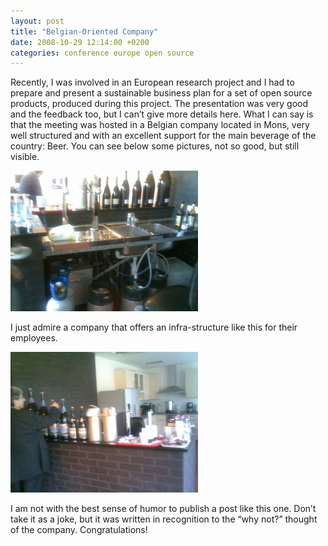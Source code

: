 ```yaml
---
layout: post
title: "Belgian-Oriented Company"
date: 2008-10-29 12:14:00 +0200
categories: conference europe open source
---
```


Recently, I was involved in an European research project and I had to prepare and present a sustainable business plan for a set of open source products, produced during this project. The presentation was very good and the feedback too, but I can’t give more details here. What I can say is that the meeting was hosted in a Belgian company located in Mons, very well structured and with an excellent support for the main beverage of the country: Beer. You can see below some pictures, not so good, but still visible.

<a href="http://69.89.31.239/~hildeber/wp-content/uploads/2008/10/29102008-002-.jpg">![29102008-002--300x225.jpg](/images/posts/29102008-002--300x225.jpg)</a>

I just admire a company that offers an infra-structure like this for their employees.

<a href="http://69.89.31.239/~hildeber/wp-content/uploads/2008/10/29102008-004-.jpg">![29102008-004--300x225.jpg](/images/posts/29102008-004--300x225.jpg)</a>

I am not with the best sense of humor to publish a post like this one. Don’t take it as a joke, but it was written in recognition to the “why not?” thought of the company. Congratulations!
